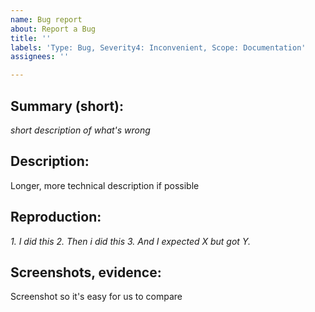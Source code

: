 ```yaml
---
name: Bug report
about: Report a Bug
title: ''
labels: 'Type: Bug, Severity4: Inconvenient, Scope: Documentation'
assignees: ''

---
```


Summary (short):
---
_short description of what's wrong_


Description:
---
Longer, more technical description if possible


Reproduction:
---
_1. I did this_
_2. Then i did this_
_3. And I expected X but got Y._


Screenshots, evidence:
---
Screenshot so it's easy for us to compare

